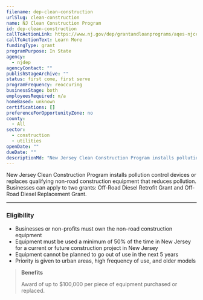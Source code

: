 ```yaml
---
filename: dep-clean-construction
urlSlug: clean-construction
name: NJ Clean Construction Program
id: dep-clean-construction
callToActionLink: https://www.nj.gov/dep/grantandloanprograms/aqes-njccp.htm
callToActionText: Learn More
fundingType: grant
programPurpose: In State
agency:
  - njdep
agencyContact: ""
publishStageArchive: ""
status: first come, first serve
programFrequency: reoccuring
businessStage: both
employeesRequired: n/a
homeBased: unknown
certifications: []
preferenceForOpportunityZone: no
county:
  - All
sector:
  - construction
  - utilities
openDate: ""
dueDate: ""
descriptionMd: "New Jersey Clean Construction Program installs pollution control devices or replaces qualifying non-road construction equipment that reduces pollution. Businesses can apply to two grants: Off-Road Diesel Retrofit Grant and Off-Road Diesel Replacement Grant."
---
```


New Jersey Clean Construction Program installs pollution control devices or replaces qualifying non-road construction equipment that reduces pollution. Businesses can apply to two grants: Off-Road Diesel Retrofit Grant and Off-Road Diesel Replacement Grant.

---

### Eligibility

- Businesses or non-profits must own the non-road construction equipment
- Equipment must be used a minimum of 50% of the time in New Jersey for a current or future construction project in New Jersey
- Equipment cannot be planned to go out of use in the next 5 years
- Priority is given to urban areas, high frequency of use, and older models

> **Benefits**
>
> Award of up to $100,000 per piece of equipment purchased or replaced.
